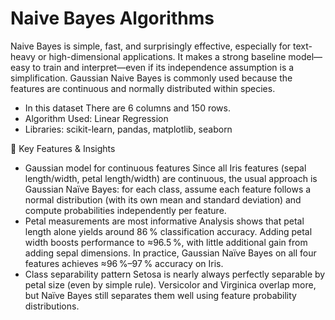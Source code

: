 # Naive Bayes Algorithms

Naive Bayes is simple, fast, and surprisingly effective, especially for text-heavy or high-dimensional applications. It makes a strong baseline model—easy to train and interpret—even if its independence assumption is a simplification. Gaussian Naive Bayes is commonly used because the features are continuous and normally distributed within species.

* In this dataset There are 6 columns and 150 rows.
* Algorithm Used: Linear Regression
* Libraries: scikit-learn, pandas, matplotlib, seaborn

🌸 Key Features & Insights
* Gaussian model for continuous features
Since all Iris features (sepal length/width, petal length/width) are continuous, the usual approach is Gaussian Naïve Bayes: for each class, assume each feature follows a normal distribution (with its own mean and standard deviation) and compute probabilities independently per feature.
* Petal measurements are most informative
Analysis shows that petal length alone yields around 86 % classification accuracy. Adding petal width boosts performance to ≈96.5 %, with little additional gain from adding sepal dimensions. 
In practice, Gaussian Naïve Bayes on all four features achieves ≈96 %–97 % accuracy on Iris. 
* Class separability pattern
Setosa is nearly always perfectly separable by petal size (even by simple rule).
Versicolor and Virginica overlap more, but Naïve Bayes still separates them well using feature probability distributions.
